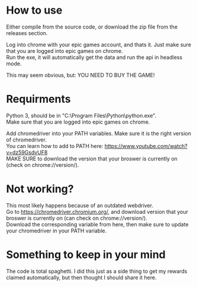 ﻿# How to use
Either compile from the source code, or download the zip file from the releases section.

Log into chrome with your epic games account, and thats it. Just make sure that you are logged into epic games on chrome. <br />
Run the exe, it will automatically get the data and run the api in headless mode.

This may seem obvious, but: YOU NEED TO BUY THE GAME!

# Requirments
Python 3, should be in "C:\Program Files\Python\python.exe". <br />
Make sure that you are logged into epic games on chrome.

Add chromedriver into your PATH variables. Make sure it is the right version of chromedriver.<br />
You can learn how to add to PATH here: https://www.youtube.com/watch?v=dz59GsdvUF8<br>
MAKE SURE to download the version that your broswer is currently on (check on chrome://version/).

# Not working?
This most likely happens because of an outdated webdriver. <br />
Go to https://chromedriver.chromium.org/, and download version that your broswer is currently on (can check on chrome://version/). <br />
Download the corresponding variable from here, then make sure to update your chromedriver in your PATH variable.

# Something to keep in your mind
The code is total spaghetti. I did this just as a side thing to get my rewards claimed automatically, but then thought I should share it here. 
